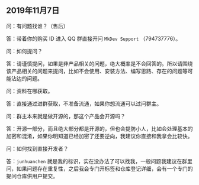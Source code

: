 ## 2019年11月7日

问：有问题找谁？（售后）

答：带着你的购买 ID 进入 QQ 群直接开问 `MkDev Support` （794737776）。



问：如何提问？

答：请谨慎提问，如果是非产品相关的问题，绝大概率是不会回答的。所以请围绕该产品相关的问题来提问，比如不会使用、安装方法、编写思路、存在的问题等可能沾边的问题。



问：资料在哪获取。

答：直接通过进群获取，不准备流通，如果你想流通可以过问群主。



问：群主本来就是做开源的，那这个产品会开源吗？

答：开源一部分，而且绝大部分都是开源的，但也会提防小人，比如会处理基本的加密和混淆，如果你明知道已经加密了还要逆向，我建议你直接和我拿会比较快。



问：如何找到直接开发者？

答：`junhuanchen` 就是我的标识，实在没办法了可以找我，一般问题我建议在群里问，如果问题存在重复性，之后我会专门开标签和仓库登记详细，会有一个专门的提问仓库供用户提交。